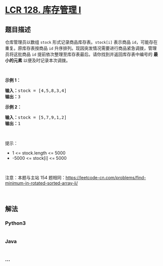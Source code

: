 # [LCR 128. 库存管理 I](https://leetcode.cn/problems/xuan-zhuan-shu-zu-de-zui-xiao-shu-zi-lcof)



## 题目描述

<!-- 这里写题目描述 -->

<p>仓库管理员以数组 <code>stock</code> 形式记录商品库存表。<code>stock[i]</code> 表示商品 <code>id</code>，可能存在重复。原库存表按商品 <code>id</code> 升序排列。现因突发情况需要进行商品紧急调拨，管理员将这批商品 <code>id</code> 提前依次整理至库存表最后。请你找到并返回库存表中编号的 <strong>最小的元素</strong> 以便及时记录本次调拨。</p>

<p>&nbsp;</p>

<p><strong>示例 1：</strong></p>

<pre>
<strong>输入：</strong>stock =<strong> </strong>[4,5,8,3,4]
<strong>输出：</strong>3
</pre>

<p><strong>示例 2：</strong></p>

<pre>
<strong>输入：</strong>stock = [5,7,9,1,2]
<strong>输出：</strong>1
</pre>

<p>&nbsp;</p>

<p>提示：</p>

<ul>
	<li>1 &lt;= stock.length &lt;= 5000</li>
	<li>-5000 &lt;= stock[i] &lt;= 5000</li>
</ul>

<p>&nbsp;</p>

<p>注意：本题与主站 154 题相同：<a href="https://leetcode-cn.com/problems/find-minimum-in-rotated-sorted-array-ii/">https://leetcode-cn.com/problems/find-minimum-in-rotated-sorted-array-ii/</a></p>

<p>&nbsp;</p>


## 解法

<!-- 这里可写通用的实现逻辑 -->

<!-- tabs:start -->

### **Python3**

<!-- 这里可写当前语言的特殊实现逻辑 -->

```python

```

### **Java**

<!-- 这里可写当前语言的特殊实现逻辑 -->

```java

```

### **...**

```

```

<!-- tabs:end -->
